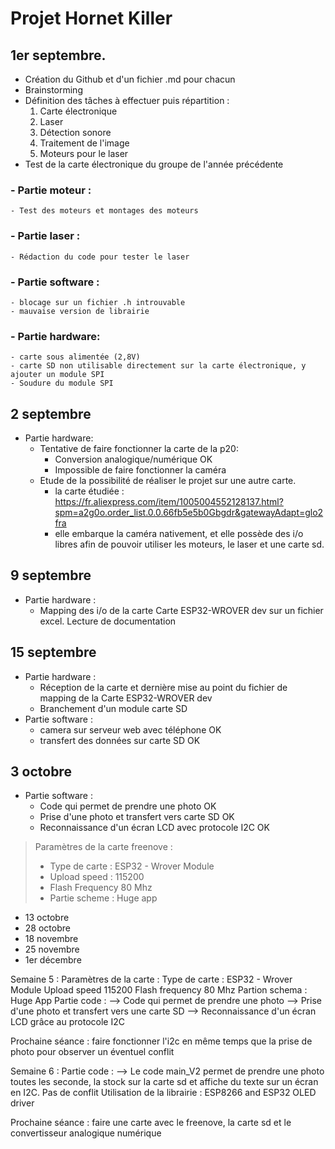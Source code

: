 # Projet Hornet Killer 

## 1er septembre.
  - Création du Github et d'un fichier .md pour chacun
  - Brainstorming
  - Définition des tâches à effectuer puis répartition :
    1. Carte électronique
    2. Laser
    3. Détection sonore
    4. Traitement de l'image 
    5. Moteurs pour le laser
  - Test de la carte électronique du groupe de l'année précédente
###  - Partie moteur :
    - Test des moteurs et montages des moteurs
###  - Partie laser :
    - Rédaction du code pour tester le laser
###  - Partie software :
    - blocage sur un fichier .h introuvable
    - mauvaise version de librairie
###  - Partie hardware:
    - carte sous alimentée (2,8V)
    - carte SD non utilisable directement sur la carte électronique, y ajouter un module SPI
    - Soudure du module SPI
## 2 septembre
  - Partie hardware:
    - Tentative de faire fonctionner la carte de la p20:
      - Conversion analogique/numérique OK
      - Impossible de faire fonctionner la caméra
    - Etude de la possibilité de réaliser le projet sur une autre carte.
      - la carte étudiée :  https://fr.aliexpress.com/item/1005004552128137.html?spm=a2g0o.order_list.0.0.66fb5e5b0Gbgdr&gatewayAdapt=glo2fra
      - elle embarque la caméra nativement, et elle possède des i/o libres afin de pouvoir utiliser les moteurs, le laser et une carte sd.
## 9 septembre
  - Partie hardware :
    - Mapping des i/o de la carte Carte ESP32-WROVER dev sur un fichier excel. Lecture de documentation
## 15 septembre
  - Partie hardware : 
    - Réception de la carte et dernière mise au point du fichier de mapping de la Carte ESP32-WROVER dev
    - Branchement d'un module carte SD 
  - Partie software :
    - camera sur serveur web avec téléphone OK
    - transfert des données sur carte SD OK
## 3 octobre
  - Partie software :
    - Code qui permet de prendre une photo OK
    - Prise d'une photo et transfert vers carte SD OK
    - Reconnaissance d'un écran LCD avec protocole I2C OK
> Paramètres de la carte freenove : 
> - Type de carte : ESP32 - Wrover Module
> - Upload speed : 115200
> - Flash Frequency 80 Mhz
> - Partie scheme : Huge app
* 13 octobre
* 28 octobre
* 18 novembre
* 25 novembre
* 1er décembre




Semaine 5 :
Paramètres de la carte :  Type de carte : ESP32 - Wrover Module
                          Upload speed 115200
                          Flash frequency 80 Mhz
                          Partion schema : Huge App
Partie code :
--> Code qui permet de prendre une photo
--> Prise d'une photo et transfert vers une carte SD
--> Reconnaissance d'un écran LCD grâce au protocole I2C

Prochaine séance : faire fonctionner l'i2c en même temps que la prise de photo pour observer un éventuel conflit

Semaine 6 :
Partie code : 
--> Le code main_V2 permet de prendre une photo toutes les seconde, la stock sur la carte sd et affiche du texte sur un écran en I2C. Pas de conflit
Utilisation de la librairie : ESP8266 and ESP32 OLED driver

Prochaine séance : faire une carte avec le freenove, la carte sd et le convertisseur analogique numérique
